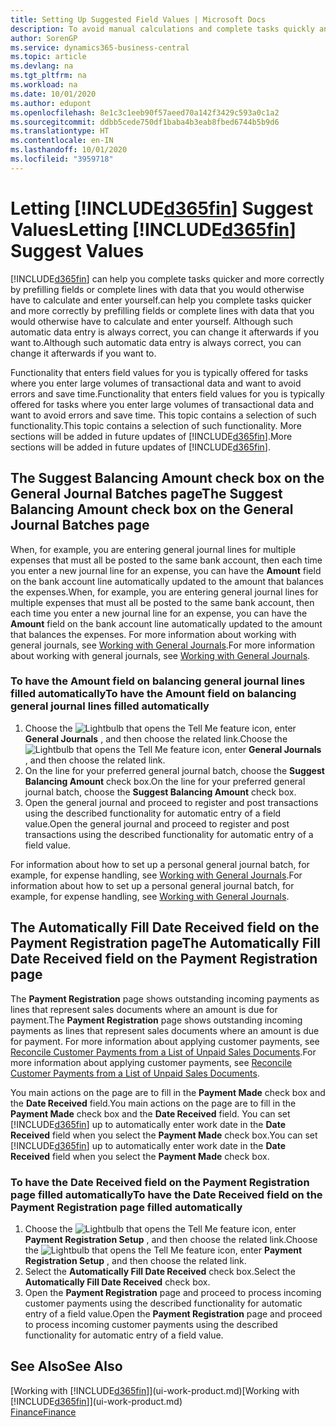 ```yaml
---
title: Setting Up Suggested Field Values | Microsoft Docs
description: To avoid manual calculations and complete tasks quickly and accurately, you can set up automatic data entry so that Business Central fills in selected fields.
author: SorenGP
ms.service: dynamics365-business-central
ms.topic: article
ms.devlang: na
ms.tgt_pltfrm: na
ms.workload: na
ms.date: 10/01/2020
ms.author: edupont
ms.openlocfilehash: 8e1c3c1eeb90f57aeed70a142f3429c593a0c1a2
ms.sourcegitcommit: ddbb5cede750df1baba4b3eab8fbed6744b5b9d6
ms.translationtype: HT
ms.contentlocale: en-IN
ms.lasthandoff: 10/01/2020
ms.locfileid: "3959718"
---
```

# <a name="letting-d365fin-suggest-values"></a><span data-ttu-id="ca8b1-103">Letting [!INCLUDE[d365fin](includes/d365fin_md.md)] Suggest Values</span><span class="sxs-lookup"><span data-stu-id="ca8b1-103">Letting [!INCLUDE[d365fin](includes/d365fin_md.md)] Suggest Values</span></span>
[!INCLUDE[d365fin](includes/d365fin_md.md)] <span data-ttu-id="ca8b1-104">can help you complete tasks quicker and more correctly by prefilling fields or complete lines with data that you would otherwise have to calculate and enter yourself.</span><span class="sxs-lookup"><span data-stu-id="ca8b1-104">can help you complete tasks quicker and more correctly by prefilling fields or complete lines with data that you would otherwise have to calculate and enter yourself.</span></span> <span data-ttu-id="ca8b1-105">Although such automatic data entry is always correct, you can change it afterwards if you want to.</span><span class="sxs-lookup"><span data-stu-id="ca8b1-105">Although such automatic data entry is always correct, you can change it afterwards if you want to.</span></span>

<span data-ttu-id="ca8b1-106">Functionality that enters field values for you is typically offered for tasks where you enter large volumes of transactional data and want to avoid errors and save time.</span><span class="sxs-lookup"><span data-stu-id="ca8b1-106">Functionality that enters field values for you is typically offered for tasks where you enter large volumes of transactional data and want to avoid errors and save time.</span></span> <span data-ttu-id="ca8b1-107">This topic contains a selection of such functionality.</span><span class="sxs-lookup"><span data-stu-id="ca8b1-107">This topic contains a selection of such functionality.</span></span> <span data-ttu-id="ca8b1-108">More sections will be added in future updates of [!INCLUDE[d365fin](includes/d365fin_md.md)].</span><span class="sxs-lookup"><span data-stu-id="ca8b1-108">More sections will be added in future updates of [!INCLUDE[d365fin](includes/d365fin_md.md)].</span></span>

## <a name="the-suggest-balancing-amount-check-box-on-the-general-journal-batches-page"></a><span data-ttu-id="ca8b1-109">The **Suggest Balancing Amount** check box on the **General Journal Batches** page</span><span class="sxs-lookup"><span data-stu-id="ca8b1-109">The **Suggest Balancing Amount** check box on the **General Journal Batches** page</span></span>
<span data-ttu-id="ca8b1-110">When, for example, you are entering general journal lines for multiple expenses that must all be posted to the same bank account, then each time you enter a new journal line for an expense, you can have the **Amount** field on the bank account line automatically updated to the amount that balances the expenses.</span><span class="sxs-lookup"><span data-stu-id="ca8b1-110">When, for example, you are entering general journal lines for multiple expenses that must all be posted to the same bank account, then each time you enter a new journal line for an expense, you can have the **Amount** field on the bank account line automatically updated to the amount that balances the expenses.</span></span> <span data-ttu-id="ca8b1-111">For more information about working with general journals, see [Working with General Journals](ui-work-general-journals.md).</span><span class="sxs-lookup"><span data-stu-id="ca8b1-111">For more information about working with general journals, see [Working with General Journals](ui-work-general-journals.md).</span></span>

### <a name="to-have-the-amount-field-on-balancing-general-journal-lines-filled-automatically"></a><span data-ttu-id="ca8b1-112">To have the **Amount** field on balancing general journal lines filled automatically</span><span class="sxs-lookup"><span data-stu-id="ca8b1-112">To have the **Amount** field on balancing general journal lines filled automatically</span></span>
1. <span data-ttu-id="ca8b1-113">Choose the ![Lightbulb that opens the Tell Me feature](media/ui-search/search_small.png "Tell me what you want to do") icon, enter **General Journals** , and then choose the related link.</span><span class="sxs-lookup"><span data-stu-id="ca8b1-113">Choose the ![Lightbulb that opens the Tell Me feature](media/ui-search/search_small.png "Tell me what you want to do") icon, enter **General Journals** , and then choose the related link.</span></span>
2. <span data-ttu-id="ca8b1-114">On the line for your preferred general journal batch, choose the **Suggest Balancing Amount** check box.</span><span class="sxs-lookup"><span data-stu-id="ca8b1-114">On the line for your preferred general journal batch, choose the **Suggest Balancing Amount** check box.</span></span>
3. <span data-ttu-id="ca8b1-115">Open the general journal and proceed to register and post transactions using the described functionality for automatic entry of a field value.</span><span class="sxs-lookup"><span data-stu-id="ca8b1-115">Open the general journal and proceed to register and post transactions using the described functionality for automatic entry of a field value.</span></span>       

<span data-ttu-id="ca8b1-116">For information about how to set up a personal general journal batch, for example, for expense handling, see [Working with General Journals](ui-work-general-journals.md).</span><span class="sxs-lookup"><span data-stu-id="ca8b1-116">For information about how to set up a personal general journal batch, for example, for expense handling, see [Working with General Journals](ui-work-general-journals.md).</span></span>

## <a name="the-automatically-fill-date-received-field-on-the-payment-registration-page"></a><span data-ttu-id="ca8b1-117">The **Automatically Fill Date Received** field on the **Payment Registration** page</span><span class="sxs-lookup"><span data-stu-id="ca8b1-117">The **Automatically Fill Date Received** field on the **Payment Registration** page</span></span>
<span data-ttu-id="ca8b1-118">The **Payment Registration** page shows outstanding incoming payments as lines that represent sales documents where an amount is due for payment.</span><span class="sxs-lookup"><span data-stu-id="ca8b1-118">The **Payment Registration** page shows outstanding incoming payments as lines that represent sales documents where an amount is due for payment.</span></span> <span data-ttu-id="ca8b1-119">For more information about applying customer payments, see [Reconcile Customer Payments from a List of Unpaid Sales Documents](receivables-how-reconcile-customer-payments-list-unpaid-sales-documents.md).</span><span class="sxs-lookup"><span data-stu-id="ca8b1-119">For more information about applying customer payments, see [Reconcile Customer Payments from a List of Unpaid Sales Documents](receivables-how-reconcile-customer-payments-list-unpaid-sales-documents.md).</span></span>

<span data-ttu-id="ca8b1-120">You main actions on the page are to fill in the **Payment Made** check box and the **Date Received** field.</span><span class="sxs-lookup"><span data-stu-id="ca8b1-120">You main actions on the page are to fill in the **Payment Made** check box and the **Date Received** field.</span></span> <span data-ttu-id="ca8b1-121">You can set [!INCLUDE[d365fin](includes/d365fin_md.md)] up to automatically enter work date in the **Date Received** field when you select the **Payment Made** check box.</span><span class="sxs-lookup"><span data-stu-id="ca8b1-121">You can set [!INCLUDE[d365fin](includes/d365fin_md.md)] up to automatically enter work date in the **Date Received** field when you select the **Payment Made** check box.</span></span>

### <a name="to-have-the-date-received-field-on-the-payment-registration-page-filled-automatically"></a><span data-ttu-id="ca8b1-122">To have the **Date Received** field on the **Payment Registration** page filled automatically</span><span class="sxs-lookup"><span data-stu-id="ca8b1-122">To have the **Date Received** field on the **Payment Registration** page filled automatically</span></span>
1. <span data-ttu-id="ca8b1-123">Choose the ![Lightbulb that opens the Tell Me feature](media/ui-search/search_small.png "Tell me what you want to do") icon, enter **Payment Registration Setup** , and then choose the related link.</span><span class="sxs-lookup"><span data-stu-id="ca8b1-123">Choose the ![Lightbulb that opens the Tell Me feature](media/ui-search/search_small.png "Tell me what you want to do") icon, enter **Payment Registration Setup** , and then choose the related link.</span></span>
2. <span data-ttu-id="ca8b1-124">Select the **Automatically Fill Date Received** check box.</span><span class="sxs-lookup"><span data-stu-id="ca8b1-124">Select the **Automatically Fill Date Received** check box.</span></span>
3. <span data-ttu-id="ca8b1-125">Open the **Payment Registration** page and proceed to process incoming customer payments using the described functionality for automatic entry of a field value.</span><span class="sxs-lookup"><span data-stu-id="ca8b1-125">Open the **Payment Registration** page and proceed to process incoming customer payments using the described functionality for automatic entry of a field value.</span></span>

## <a name="see-also"></a><span data-ttu-id="ca8b1-126">See Also</span><span class="sxs-lookup"><span data-stu-id="ca8b1-126">See Also</span></span>
<span data-ttu-id="ca8b1-127">[Working with [!INCLUDE[d365fin](includes/d365fin_md.md)]](ui-work-product.md)</span><span class="sxs-lookup"><span data-stu-id="ca8b1-127">[Working with [!INCLUDE[d365fin](includes/d365fin_md.md)]](ui-work-product.md)</span></span>  
[<span data-ttu-id="ca8b1-128">Finance</span><span class="sxs-lookup"><span data-stu-id="ca8b1-128">Finance</span></span>](finance.md)

